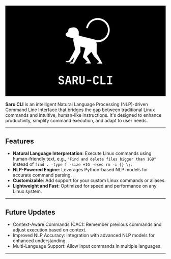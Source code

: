 ![Saru CLI Banner](https://github.com/Ureshii7/SARU-CLI/blob/main/assets/SARU-CLI-banner.png)  

**Saru CLI** is an intelligent Natural Language Processing (NLP)-driven Command Line Interface that bridges the gap between traditional Linux commands and intuitive, human-like instructions. It's designed to enhance productivity, simplify command execution, and adapt to user needs.

---

## **Features**
- **Natural Language Interpretation**: Execute Linux commands using human-friendly text, e.g., `"Find and delete files bigger than 1GB"` instead of `find . -type f -size +1G -exec rm -i {} \;`.
- **NLP-Powered Engine**: Leverages Python-based NLP models for accurate command parsing.
- **Customizable**: Add support for your custom Linux commands or aliases.
- **Lightweight and Fast**: Optimized for speed and performance on any Linux system.

---

## **Future Updates**
- Context-Aware Commands (CAC): Remember previous commands and adjust execution based on context.
- Improved NLP Accuracy: Integration with advanced NLP models for enhanced understanding.
- Multi-Language Support: Allow input commands in multiple languages.

---
